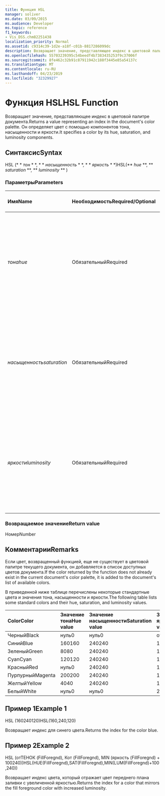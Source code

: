 ```yaml
---
title: Функция HSL
manager: soliver
ms.date: 03/09/2015
ms.audience: Developer
ms.topic: reference
f1_keywords:
- Vis_DSS.chm82251438
localization_priority: Normal
ms.assetid: c9314c39-1d2e-a18f-c01b-8817286099dc
description: Возвращает значение, представляющее индекс в цветовой палитре документа. Он определяет цвет с помощью компонентов тона, насыщенности и яркости.
ms.openlocfilehash: 55703239395c54beedf4b7383435253f9c37006f
ms.sourcegitcommit: 8fe462c32b91c87911942c188f3445e85a54137c
ms.translationtype: MT
ms.contentlocale: ru-RU
ms.lasthandoff: 04/23/2019
ms.locfileid: "32329927"
---
```

# <a name="hsl-function"></a><span data-ttu-id="e5b09-104">Функция HSL</span><span class="sxs-lookup"><span data-stu-id="e5b09-104">HSL Function</span></span>

<span data-ttu-id="e5b09-105">Возвращает значение, представляющее индекс в цветовой палитре документа.</span><span class="sxs-lookup"><span data-stu-id="e5b09-105">Returns a value representing an index in the document's color palette.</span></span> <span data-ttu-id="e5b09-106">Он определяет цвет с помощью компонентов тона, насыщенности и яркости.</span><span class="sxs-lookup"><span data-stu-id="e5b09-106">It specifies a color by its hue, saturation, and luminosity components.</span></span>
  
## <a name="syntax"></a><span data-ttu-id="e5b09-107">Синтаксис</span><span class="sxs-lookup"><span data-stu-id="e5b09-107">Syntax</span></span>

<span data-ttu-id="e5b09-108">HSL (\* \* *тон* \* \*, \* \* *насыщенность* \* \*, \* \* *яркость* \* \*)</span><span class="sxs-lookup"><span data-stu-id="e5b09-108">HSL(\*\* *hue* \*\*, \*\* *saturation* \*\*, \*\* *luminosity* \*\* )</span></span> 
  
### <a name="parameters"></a><span data-ttu-id="e5b09-109">Параметры</span><span class="sxs-lookup"><span data-stu-id="e5b09-109">Parameters</span></span>

|<span data-ttu-id="e5b09-110">**Имя**</span><span class="sxs-lookup"><span data-stu-id="e5b09-110">**Name**</span></span>|<span data-ttu-id="e5b09-111">**Необходимость**</span><span class="sxs-lookup"><span data-stu-id="e5b09-111">**Required/Optional**</span></span>|<span data-ttu-id="e5b09-112">**Тип данных**</span><span class="sxs-lookup"><span data-stu-id="e5b09-112">**Data Type**</span></span>|<span data-ttu-id="e5b09-113">**Описание**</span><span class="sxs-lookup"><span data-stu-id="e5b09-113">**Description**</span></span>|
|:-----|:-----|:-----|:-----|
| <span data-ttu-id="e5b09-114">_тона_</span><span class="sxs-lookup"><span data-stu-id="e5b09-114">_hue_</span></span> <br/> |<span data-ttu-id="e5b09-115">Обязательный</span><span class="sxs-lookup"><span data-stu-id="e5b09-115">Required</span></span>  <br/> |<span data-ttu-id="e5b09-116">**Number**</span><span class="sxs-lookup"><span data-stu-id="e5b09-116">**Number**</span></span> <br/> |<span data-ttu-id="e5b09-117">Оттенок цвета, выраженный как число в диапазоне от 0 до 239 включительно или выражение, результатом которого является такое число.</span><span class="sxs-lookup"><span data-stu-id="e5b09-117">The color's hue, expressed as a number in the range 0 to 239, inclusive, or an expression that evaluates to such a number.</span></span>  <br/> |
| <span data-ttu-id="e5b09-118">_насыщенность_</span><span class="sxs-lookup"><span data-stu-id="e5b09-118">_saturation_</span></span> <br/> |<span data-ttu-id="e5b09-119">Обязательный</span><span class="sxs-lookup"><span data-stu-id="e5b09-119">Required</span></span>  <br/> |<span data-ttu-id="e5b09-120">**Number**</span><span class="sxs-lookup"><span data-stu-id="e5b09-120">**Number**</span></span> <br/> |<span data-ttu-id="e5b09-121">Насыщенность цвета, выраженная в виде числа в диапазоне от 0 до 240 включительно или выражение, результатом которого является такое число.</span><span class="sxs-lookup"><span data-stu-id="e5b09-121">The color's saturation, expressed as a number in the range 0 to 240, inclusive, or an expression that evaluates to such a number.</span></span>  <br/> |
| <span data-ttu-id="e5b09-122">_яркости_</span><span class="sxs-lookup"><span data-stu-id="e5b09-122">_luminosity_</span></span> <br/> |<span data-ttu-id="e5b09-123">Обязательный</span><span class="sxs-lookup"><span data-stu-id="e5b09-123">Required</span></span>  <br/> |<span data-ttu-id="e5b09-124">**Number**</span><span class="sxs-lookup"><span data-stu-id="e5b09-124">**Number**</span></span> <br/> | <span data-ttu-id="e5b09-125">Яркость цвета, выраженная в виде числа в диапазоне от 0 до 240 включительно или выражение, результатом которого является такое число.</span><span class="sxs-lookup"><span data-stu-id="e5b09-125">The color's luminosity, expressed as a number in the range 0 to 240, inclusive, or an expression that evaluates to such a number.</span></span>  <br/> |
   
### <a name="return-value"></a><span data-ttu-id="e5b09-126">Возвращаемое значение</span><span class="sxs-lookup"><span data-stu-id="e5b09-126">Return value</span></span>

<span data-ttu-id="e5b09-127">Номер</span><span class="sxs-lookup"><span data-stu-id="e5b09-127">Number</span></span>
  
## <a name="remarks"></a><span data-ttu-id="e5b09-128">Комментарии</span><span class="sxs-lookup"><span data-stu-id="e5b09-128">Remarks</span></span>

<span data-ttu-id="e5b09-129">Если цвет, возвращенный функцией, еще не существует в цветовой палитре текущего документа, он добавляется в список доступных цветов документа.</span><span class="sxs-lookup"><span data-stu-id="e5b09-129">If the color returned by the function does not already exist in the current document's color palette, it is added to the document's list of available colors.</span></span> 
  
<span data-ttu-id="e5b09-130">В приведенной ниже таблице перечислены некоторые стандартные цвета и значения тона, насыщенности и яркости.</span><span class="sxs-lookup"><span data-stu-id="e5b09-130">The following table lists some standard colors and their hue, saturation, and luminosity values.</span></span> 
  
|<span data-ttu-id="e5b09-131">**Color**</span><span class="sxs-lookup"><span data-stu-id="e5b09-131">**Color**</span></span>|<span data-ttu-id="e5b09-132">**Значение тона**</span><span class="sxs-lookup"><span data-stu-id="e5b09-132">**Hue value**</span></span>|<span data-ttu-id="e5b09-133">**Значение насыщенности**</span><span class="sxs-lookup"><span data-stu-id="e5b09-133">**Saturation value**</span></span>|<span data-ttu-id="e5b09-134">**Значение яркости**</span><span class="sxs-lookup"><span data-stu-id="e5b09-134">**Luminosity value**</span></span>|
|:-----|:-----|:-----|:-----|
|<span data-ttu-id="e5b09-135">Черный</span><span class="sxs-lookup"><span data-stu-id="e5b09-135">Black</span></span>  <br/> |<span data-ttu-id="e5b09-136">нуль</span><span class="sxs-lookup"><span data-stu-id="e5b09-136">0</span></span>  <br/> |<span data-ttu-id="e5b09-137">нуль</span><span class="sxs-lookup"><span data-stu-id="e5b09-137">0</span></span>  <br/> |<span data-ttu-id="e5b09-138">открыт</span><span class="sxs-lookup"><span data-stu-id="e5b09-138">24</span></span>  <br/> |
|<span data-ttu-id="e5b09-139">Синий</span><span class="sxs-lookup"><span data-stu-id="e5b09-139">Blue</span></span>  <br/> |<span data-ttu-id="e5b09-140">160</span><span class="sxs-lookup"><span data-stu-id="e5b09-140">160</span></span>  <br/> |<span data-ttu-id="e5b09-141">240</span><span class="sxs-lookup"><span data-stu-id="e5b09-141">240</span></span>  <br/> |<span data-ttu-id="e5b09-142">120</span><span class="sxs-lookup"><span data-stu-id="e5b09-142">120</span></span>  <br/> |
|<span data-ttu-id="e5b09-143">Зеленый</span><span class="sxs-lookup"><span data-stu-id="e5b09-143">Green</span></span>  <br/> |<span data-ttu-id="e5b09-144">80</span><span class="sxs-lookup"><span data-stu-id="e5b09-144">80</span></span>  <br/> |<span data-ttu-id="e5b09-145">240</span><span class="sxs-lookup"><span data-stu-id="e5b09-145">240</span></span>  <br/> |<span data-ttu-id="e5b09-146">120</span><span class="sxs-lookup"><span data-stu-id="e5b09-146">120</span></span>  <br/> |
|<span data-ttu-id="e5b09-147">Cyan</span><span class="sxs-lookup"><span data-stu-id="e5b09-147">Cyan</span></span>  <br/> |<span data-ttu-id="e5b09-148">120</span><span class="sxs-lookup"><span data-stu-id="e5b09-148">120</span></span>  <br/> |<span data-ttu-id="e5b09-149">240</span><span class="sxs-lookup"><span data-stu-id="e5b09-149">240</span></span>  <br/> |<span data-ttu-id="e5b09-150">120</span><span class="sxs-lookup"><span data-stu-id="e5b09-150">120</span></span>  <br/> |
|<span data-ttu-id="e5b09-151">Красный</span><span class="sxs-lookup"><span data-stu-id="e5b09-151">Red</span></span>  <br/> |<span data-ttu-id="e5b09-152">нуль</span><span class="sxs-lookup"><span data-stu-id="e5b09-152">0</span></span>  <br/> |<span data-ttu-id="e5b09-153">240</span><span class="sxs-lookup"><span data-stu-id="e5b09-153">240</span></span>  <br/> |<span data-ttu-id="e5b09-154">120</span><span class="sxs-lookup"><span data-stu-id="e5b09-154">120</span></span>  <br/> |
|<span data-ttu-id="e5b09-155">Пурпурный</span><span class="sxs-lookup"><span data-stu-id="e5b09-155">Magenta</span></span>  <br/> |<span data-ttu-id="e5b09-156">200</span><span class="sxs-lookup"><span data-stu-id="e5b09-156">200</span></span>  <br/> |<span data-ttu-id="e5b09-157">240</span><span class="sxs-lookup"><span data-stu-id="e5b09-157">240</span></span>  <br/> |<span data-ttu-id="e5b09-158">120</span><span class="sxs-lookup"><span data-stu-id="e5b09-158">120</span></span>  <br/> |
|<span data-ttu-id="e5b09-159">Желтый</span><span class="sxs-lookup"><span data-stu-id="e5b09-159">Yellow</span></span>  <br/> |<span data-ttu-id="e5b09-160">40</span><span class="sxs-lookup"><span data-stu-id="e5b09-160">40</span></span>  <br/> |<span data-ttu-id="e5b09-161">240</span><span class="sxs-lookup"><span data-stu-id="e5b09-161">240</span></span>  <br/> |<span data-ttu-id="e5b09-162">120</span><span class="sxs-lookup"><span data-stu-id="e5b09-162">120</span></span>  <br/> |
|<span data-ttu-id="e5b09-163">Белый</span><span class="sxs-lookup"><span data-stu-id="e5b09-163">White</span></span>  <br/> |<span data-ttu-id="e5b09-164">нуль</span><span class="sxs-lookup"><span data-stu-id="e5b09-164">0</span></span>  <br/> |<span data-ttu-id="e5b09-165">нуль</span><span class="sxs-lookup"><span data-stu-id="e5b09-165">0</span></span>  <br/> |<span data-ttu-id="e5b09-166">240</span><span class="sxs-lookup"><span data-stu-id="e5b09-166">240</span></span>  <br/> |
   
## <a name="example-1"></a><span data-ttu-id="e5b09-167">Пример 1</span><span class="sxs-lookup"><span data-stu-id="e5b09-167">Example 1</span></span>

<span data-ttu-id="e5b09-168">HSL (160240120)</span><span class="sxs-lookup"><span data-stu-id="e5b09-168">HSL(160,240,120)</span></span>
  
<span data-ttu-id="e5b09-169">Возвращает индекс для синего цвета.</span><span class="sxs-lookup"><span data-stu-id="e5b09-169">Returns the index for the color blue.</span></span>
  
## <a name="example-2"></a><span data-ttu-id="e5b09-170">Пример 2</span><span class="sxs-lookup"><span data-stu-id="e5b09-170">Example 2</span></span>

<span data-ttu-id="e5b09-171">HSL (отТЕНОК (FillForegnd), Кот (FillForegnd), MIN (яркость (FillForegnd) + 100240))</span><span class="sxs-lookup"><span data-stu-id="e5b09-171">HSL(HUE(FillForegnd),SAT(FillForegnd),MIN(LUM(FillForegnd)+100,240))</span></span>
  
<span data-ttu-id="e5b09-172">Возвращает индекс цвета, который отражает цвет переднего плана заливки с увеличенной яркостью.</span><span class="sxs-lookup"><span data-stu-id="e5b09-172">Returns the index for a color that mirrors the fill foreground color with increased luminosity.</span></span>
  

